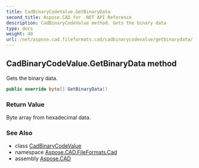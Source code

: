 ```yaml
---
title: CadBinaryCodeValue.GetBinaryData
second_title: Aspose.CAD for .NET API Reference
description: CadBinaryCodeValue method. Gets the binary data
type: docs
weight: 40
url: /net/aspose.cad.fileformats.cad/cadbinarycodevalue/getbinarydata/
---
```

## CadBinaryCodeValue.GetBinaryData method

Gets the binary data.

```csharp
public override byte[] GetBinaryData()
```

### Return Value

Byte array from hexadecimal data.

### See Also

* class [CadBinaryCodeValue](../)
* namespace [Aspose.CAD.FileFormats.Cad](../../cadbinarycodevalue/)
* assembly [Aspose.CAD](../../../)


